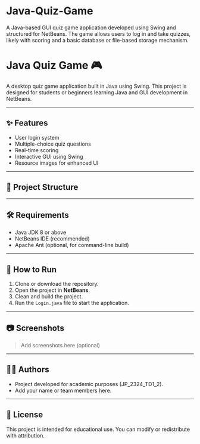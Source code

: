 # Java-Quiz-Game
A Java-based GUI quiz game application developed using Swing and structured for NetBeans. The game allows users to log in and take quizzes, likely with scoring and a basic database or file-based storage mechanism.

# Java Quiz Game 🎮

A desktop quiz game application built in Java using Swing. This project is designed for students or beginners learning Java and GUI development in NetBeans.

---

## ✨ Features

- User login system
- Multiple-choice quiz questions
- Real-time scoring
- Interactive GUI using Swing
- Resource images for enhanced UI

---

## 📁 Project Structure


---

## 🛠 Requirements

- Java JDK 8 or above
- NetBeans IDE (recommended)
- Apache Ant (optional, for command-line build)

---

## 🚀 How to Run

1. Clone or download the repository.
2. Open the project in **NetBeans**.
3. Clean and build the project.
4. Run the `Login.java` file to start the application.

---

## 📷 Screenshots

> Add screenshots here (optional)

---

## 🧑‍💻 Authors

- Project developed for academic purposes (JP_2324_TD1_2).
- Add your name or team members here.

---

## 📜 License

This project is intended for educational use. You can modify or redistribute with attribution.
